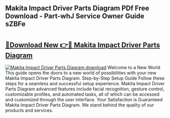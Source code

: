 ## Makita Impact Driver Parts Diagram PDf Free Download - Part-whJ Service Owner Guide sZBFe

# <h2><a href="http://dfmd4f.blite.top/?on=Makita+Impact+Driver+Parts+Diagram">🔗Download New 👉🔴 Makita Impact Driver Parts Diagram</a></h2>

[![Makita Impact Driver Parts Diagram download](https://i.imgur.com/lujVjoI.png)](http://dfmd4f.blite.top/?on=Makita+Impact+Driver+Parts+Diagram)
Welcome to a New World This guide opens the doors to a new world of possibilities with your new Makita Impact Driver Parts Diagram. Step-by-Step Setup Guide Follow these steps for a seamless and successful setup experience. Makita Impact Driver Parts Diagram advanced features include facial recognition, gesture control, customizable profiles, and automated tasks, all of which can be accessed and customized through the user interface. Your Satisfaction is Guaranteed Makita Impact Driver Parts Diagram. We stand behind the quality of our products and services.
